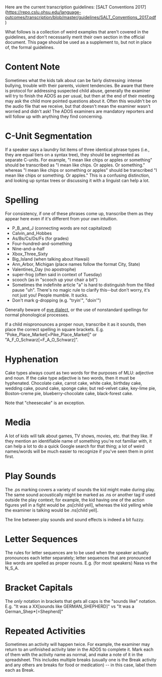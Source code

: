 Here are the current transcription guidelines: [SALT Conventions 2017]
(https://repo.cslu.ohsu.edu/language-outcomes/transcription/blob/master/guidelines/SALT_Conventions_2017.pdf)

What follows is a collection of weird examples that aren't covered in the guidelines, and don't necessarily merit their own section in the official document. This page should be used as a supplement to, but not in place of, the formal guidelines.

# Content Note
Sometimes what the kids talk about can be fairly distressing: intense bullying, trouble with their parents, violent tendencies. Be aware that there is protocol for addressing suspected child abuse, generally the examiner will try to finish the ADOS as per usual, but then at the end of their meeting may ask the child more pointed questions about it. Often this wouldn't be on the audio file that we receive, but that doesn't mean the examiner wasn't worried and didn't ask! The ADOS examiners are mandatory reporters and will follow up with anything they find concerning.

# C-Unit Segmentation  
If a speaker says a laundry list items of three identical phrase types (i.e., they are equal tiers on a syntax tree), they should be segmented as separate C-units. For example, "I mean like chips or apples or something" should be transcribed as "I mean like chips. Or apples. Or something." whereas "I mean like chips or something or apples" should be transcribed "I mean like chips or something. Or apples." This is a confusing distinction, and looking up syntax trees or discussing it with a linguist can help a lot.  


# Spelling  
For consistency, if one of these phrases come up, transcribe them as they appear here even if it's different from your own intuition. 
* P_B_and_J (connecting words are not capitalized)   
* Calvin_and_Hobbes  
* As/Bs/Cs/Ds/Fs (for grades)
* Four-hundred-and-something  
* Nine-and-a-half  
* Xbox_Three_Sixty  
* Big_Island (when talking about Hawaii)  
* Ann_Arbor, Michigan (place names follow the format City, State)  
* Valentines_Day (no apostrophe)
* super-frog (often said in context of Tuesday)    
* scooch (as in "scooch up your chair a bit")
* Sometimes the indefinite article "a" is hard to distinguish from the filled pause "uh". There's no magic rule to clarify this--but don't worry, it's not just you! People mumble. It sucks.  
* Don't mark g-dropping (e.g. "tryin'", "doin'")  

Generally beware of [eye dialect](https://en.wikipedia.org/wiki/Eye_dialect), or the use of nonstandard spellings for normal phonological processes.  

If a child mispronounces a proper noun, transcribe it as it sounds, then place the correct spelling in square brackets. E.g. "Poke_Place_Market[=Pike_Place_Market]" or "A_F_O_Schwarz[=F_A_O_Schwarz]".  

#  Hyphenation  
Cake types always count as two words for the purposes of MLU: adjective and noun. If the cake type adjective is two words, then it must be hyphenated. Chocolate cake, carrot cake, white cake, birthday cake, wedding cake, pound cake, sponge cake; but red-velvet cake, key-lime pie, Boston-creme pie, blueberry-chocolate cake, black-forest cake.  
 
Note that "cheesecake" is an exception.  

# Media

A lot of kids will talk about games, TV shows, movies, etc. that they like.  If they mention an identifiable name of something you're not familiar with, it can help a lot to do a quick Google search for that thing; a lot of weird names/words will be much easier to recognize if you've seen them in print first.

# Play Sounds

The .ps marking covers a variety of sounds the kid might make during play. The same sound acoustically might be marked as .ns or another tag if used outside the play context; for example, the kid having one of the action figures yell in a fight would be .ps[child yell], whereas the kid yelling while the examiner is talking would be .ns[child yell].  

The line between play sounds and sound effects is indeed a bit fuzzy.

# Letter Sequences

The rules for letter sequences are to be used when the speaker actually pronounces each letter separately; letter sequences that are pronounced like words are spelled as proper nouns.  E.g. (for most speakers) Nasa vs the N_S_A.  

# Bracket Capitals

The _only_ notation in brackets that gets all caps is the "sounds like" notation.  E.g. "It was a XX[sounds like GERMAN_SHEPHERD]" vs "It was a German_Shep*[=Shepherd]"

# Repeated Activities

Sometimes an activity will happen twice.  For example, the examiner may return to an unfinished activity later in the ADOS to complete it.  Mark each of them with the activity name as normal, and make a note of it in the spreadsheet.  This includes multiple breaks (usually one is the Break activity and any others are breaks for food or medication) -- in this case, label them each as Break.  